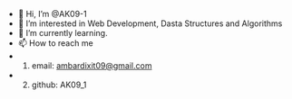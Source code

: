 - 👋 Hi, I’m @AK09-1
- 👀 I’m interested in Web Development, Dasta Structures and Algorithms
- 🌱 I’m currently learning.
- 📫 How to reach me 
- 1. email: ambardixit09@gmail.com
- 2. github: AK09_1

<!---
AK09-1/AK09-1 is a ✨ special ✨ repository because its `README.md` (this file) appears on your GitHub profile.
You can click the Preview link to take a look at your changes.
--->
